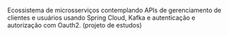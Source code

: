 Ecossistema de microsserviços contemplando APIs de gerenciamento de clientes e usuários usando Spring Cloud, Kafka e autenticação e autorização com Oauth2. (projeto de estudos)
